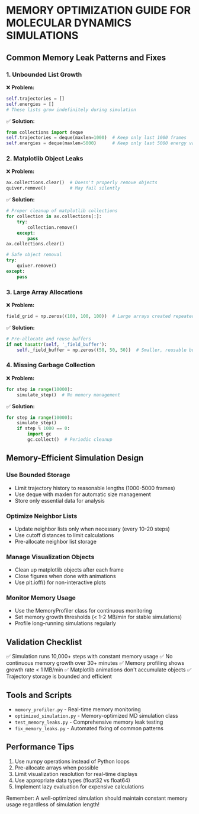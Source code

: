 # MEMORY OPTIMIZATION GUIDE FOR MOLECULAR DYNAMICS SIMULATIONS

## Common Memory Leak Patterns and Fixes

### 1. Unbounded List Growth
❌ **Problem:**
```python
self.trajectories = []
self.energies = []
# These lists grow indefinitely during simulation
```

✅ **Solution:**
```python
from collections import deque
self.trajectories = deque(maxlen=1000)  # Keep only last 1000 frames
self.energies = deque(maxlen=5000)      # Keep only last 5000 energy values
```

### 2. Matplotlib Object Leaks
❌ **Problem:**
```python
ax.collections.clear()  # Doesn't properly remove objects
quiver.remove()         # May fail silently
```

✅ **Solution:**
```python
# Proper cleanup of matplotlib collections
for collection in ax.collections[:]:
    try:
        collection.remove()
    except:
        pass
ax.collections.clear()

# Safe object removal
try:
    quiver.remove()
except:
    pass
```

### 3. Large Array Allocations
❌ **Problem:**
```python
field_grid = np.zeros((100, 100, 100))  # Large arrays created repeatedly
```

✅ **Solution:**
```python
# Pre-allocate and reuse buffers
if not hasattr(self, '_field_buffer'):
    self._field_buffer = np.zeros((50, 50, 50))  # Smaller, reusable buffer
```

### 4. Missing Garbage Collection
❌ **Problem:**
```python
for step in range(10000):
    simulate_step()  # No memory management
```

✅ **Solution:**
```python
for step in range(10000):
    simulate_step()
    if step % 1000 == 0:
        import gc
        gc.collect()  # Periodic cleanup
```

## Memory-Efficient Simulation Design

### Use Bounded Storage
- Limit trajectory history to reasonable lengths (1000-5000 frames)
- Use deque with maxlen for automatic size management
- Store only essential data for analysis

### Optimize Neighbor Lists
- Update neighbor lists only when necessary (every 10-20 steps)
- Use cutoff distances to limit calculations
- Pre-allocate neighbor list storage

### Manage Visualization Objects
- Clean up matplotlib objects after each frame
- Close figures when done with animations
- Use plt.ioff() for non-interactive plots

### Monitor Memory Usage
- Use the MemoryProfiler class for continuous monitoring
- Set memory growth thresholds (< 1-2 MB/min for stable simulations)
- Profile long-running simulations regularly

## Validation Checklist

✅ Simulation runs 10,000+ steps with constant memory usage
✅ No continuous memory growth over 30+ minutes
✅ Memory profiling shows growth rate < 1 MB/min
✅ Matplotlib animations don't accumulate objects
✅ Trajectory storage is bounded and efficient

## Tools and Scripts

- `memory_profiler.py` - Real-time memory monitoring
- `optimized_simulation.py` - Memory-optimized MD simulation class
- `test_memory_leaks.py` - Comprehensive memory leak testing
- `fix_memory_leaks.py` - Automated fixing of common patterns

## Performance Tips

1. Use numpy operations instead of Python loops
2. Pre-allocate arrays when possible
3. Limit visualization resolution for real-time displays
4. Use appropriate data types (float32 vs float64)
5. Implement lazy evaluation for expensive calculations

Remember: A well-optimized simulation should maintain constant memory usage
regardless of simulation length!
